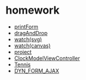 # homework
- [printForm](https://seryozhabaleyko.github.io/homework/printForm/)
- [dragAndDrop](https://seryozhabaleyko.github.io/homework/dragAndDrop/)
- [watch(svg)](https://seryozhabaleyko.github.io/homework/watch(svg)/)
- [watch(canvas)](https://seryozhabaleyko.github.io/homework/watch(canvas)/)
- [project](https://seryozhabaleyko.github.io/homework/thesis-project.html)
- [ClockModelViewController](https://seryozhabaleyko.github.io/homework/ClockModelViewController/)
- [Tennis](https://seryozhabaleyko.github.io/homework/Tennis/)
- [DYN_FORM_AJAX](https://seryozhabaleyko.github.io/homework/DYN_FORM_AJAX/)
